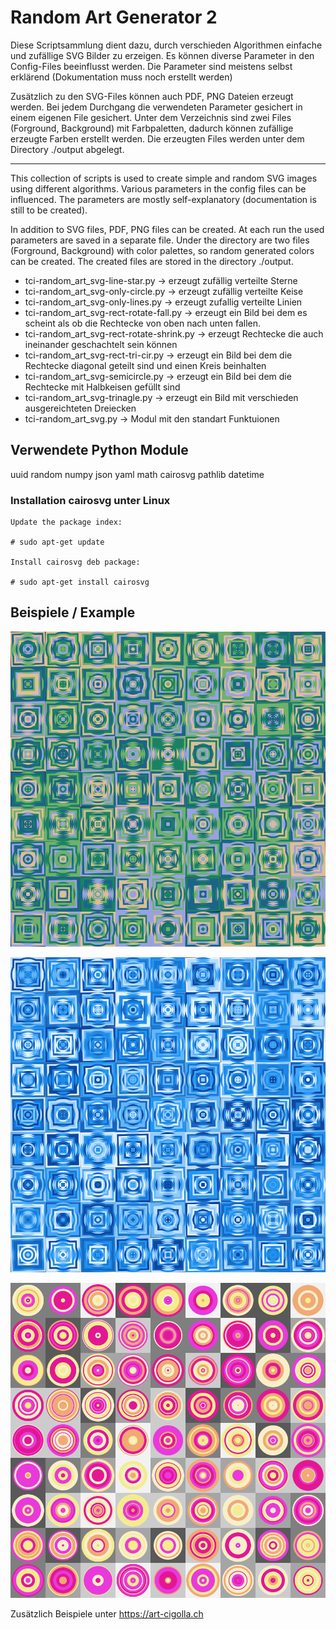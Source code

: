 # Random Art Generator 2

Diese Scriptsammlung dient dazu, durch verschieden Algorithmen einfache und zufällige SVG Bilder zu erzeigen. Es können diverse Parameter in den Config-Files beeinflusst werden. Die Parameter sind meistens selbst erklärend (Dokumentation muss noch erstellt werden)

Zusätzlich zu den SVG-Files können auch PDF, PNG Dateien erzeugt werden. Bei jedem Durchgang die verwendeten Parameter gesichert in einem eigenen File gesichert. Unter dem Verzeichnis sind zwei Files (Forground, Background) mit Farbpaletten, dadurch können zufällige erzeugte Farben erstellt werden. Die erzeugten Files werden unter dem Directory ./output abgelegt.

-----------------------------

This collection of scripts is used to create simple and random SVG images using different algorithms. Various parameters in the config files can be influenced. The parameters are mostly self-explanatory (documentation is still to be created).

In addition to SVG files, PDF, PNG files can be created. At each run the used parameters are saved in a separate file. Under the directory are two files (Forground, Background) with color palettes, so random generated colors can be created. The created files are stored in the directory ./output.


* tci-random_art_svg-line-star.py   -> erzeugt zufällig verteilte Sterne
* tci-random_art_svg-only-circle.py -> erzeugt zufällig verteilte Keise
* tci-random_art_svg-only-lines.py -> erzeugt zufallig verteilte Linien 
* tci-random_art_svg-rect-rotate-fall.py -> erzeugt ein Bild bei dem es scheint als ob die Rechtecke von oben nach unten fallen.
* tci-random_art_svg-rect-rotate-shrink.py -> erzeugt Rechtecke die auch ineinander geschachtelt sein können
* tci-random_art_svg-rect-tri-cir.py -> erzeugt ein Bild bei dem die Rechtecke diagonal geteilt sind und einen Kreis beinhalten
* tci-random_art_svg-semicircle.py -> erzeugt ein Bild bei dem die Rechtecke mit Halbkeisen gefüllt sind
* tci-random_art_svg-trinagle.py -> erzeugt ein Bild mit verschieden ausgereichteten Dreiecken
* tci-random_art_svg.py -> Modul mit den standart Funktuionen 

## Verwendete Python Module

uuid
random
numpy
json
yaml
math
cairosvg
pathlib
datetime

### Installation cairosvg unter Linux


    Update the package index:

    # sudo apt-get update

    Install cairosvg deb package:

    # sudo apt-get install cairosvg






## Beispiele  / Example


![Example 1](https://github.com/tcicit/tci-random-art-svg/blob/main/output/rect-rotate-1ce9c9cc-f151-11ec-9f67-5195a8bc9375.png)

![Example 2](https://github.com/tcicit/tci-random-art-svg/blob/main/output/rect-rotate-29d7ccc4-f151-11ec-9f67-5195a8bc9375.png)

![Example 2](https://github.com/tcicit/tci-random-art-svg/blob/main/output/only-circle_127538d4-f168-11ec-9f67-5195a8bc9375.png)


Zusätzlich Beispiele unter https://art-cigolla.ch

